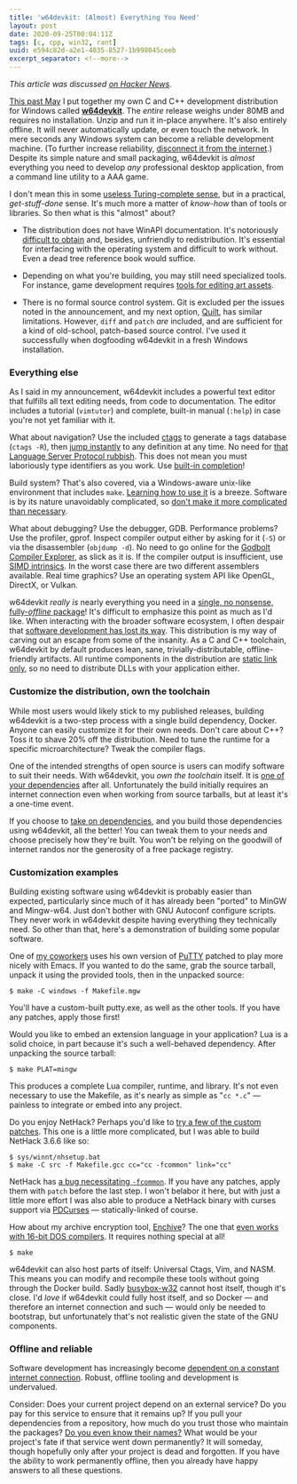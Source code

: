 ```yaml
---
title: 'w64devkit: (Almost) Everything You Need'
layout: post
date: 2020-09-25T00:04:11Z
tags: [c, cpp, win32, rant]
uuid: e594c82d-a2e1-4035-8527-1b998045ceeb
excerpt_separator: <!--more-->
---
```


*This article was discussed [on Hacker News][hn].*

[This past May][intro] I put together my own C and C++ development
distribution for Windows called [**w64devkit**][gh]. The *entire*
release weighs under 80MB and requires no installation. Unzip and run it
in-place anywhere. It's also entirely offline. It will never
automatically update, or even touch the network. In mere seconds any
Windows system can become a reliable development machine. (To further
increase reliability, [disconnect it from the internet][up].) Despite
its simple nature and small packaging, w64devkit is *almost* everything
you need to develop *any* professional desktop application, from a
command line utility to a AAA game.

<!--more-->

I don't mean this in some [useless Turing-complete sense][make], but in
a practical, *get-stuff-done* sense. It's much more a matter of
*know-how* than of tools or libraries. So then what is this "almost"
about?

* The distribution does not have WinAPI documentation. It's notoriously
  [difficult to obtain][chm] and, besides, unfriendly to redistribution.
  It's essential for interfacing with the operating system and difficult
  to work without. Even a dead tree reference book would suffice.

* Depending on what you're building, you may still need specialized
  tools. For instance, game development requires [tools for editing art
  assets][3d].

* There is no formal source control system. Git is excluded per the
  issues noted in the announcement, and my next option, [Quilt][quilt],
  has similar limitations. However, `diff` and `patch` *are* included,
  and are sufficient for a kind of old-school, patch-based source
  control. I've used it successfully when dogfooding w64devkit in a
  fresh Windows installation.

### Everything else

As I said in my announcement, w64devkit includes a powerful text editor
that fulfills all text editing needs, from code to documentation. The
editor includes a tutorial (`vimtutor`) and complete, built-in manual
(`:help`) in case you're not yet familiar with it.

What about navigation? Use the included [ctags][ctags] to generate a
tags database (`ctags -R`), then [jump instantly][tags] to any
definition at any time. No need for [that Language Server Protocol
rubbish][lsp]. This does not mean you must laboriously type identifiers
as you work. Use [built-in completion][compl]!

Build system? That's also covered, via a Windows-aware unix-like
environment that includes `make`. [Learning how to use it][tut] is a
breeze. Software is by its nature unavoidably complicated, so [don't
make it more complicated than necessary][simple].

What about debugging? Use the debugger, GDB. Performance problems? Use
the profiler, gprof. Inspect compiler output either by asking for it
(`-S`) or via the disassembler (`objdump -d`). No need to go online for
the [Godbolt Compiler Explorer][gb], as slick as it is. If the compiler
output is insufficient, use [SIMD intrinsics][simd]. In the worst case
there are two different assemblers available. Real time graphics? Use an
operating system API like OpenGL, DirectX, or Vulkan.

w64devkit *really is* nearly everything you need in a [single, no
nonsense, fully-*offline* package][cm]! It's difficult to emphasize this
point as much as I'd like. When interacting with the broader software
ecosystem, I often despair that [software development has lost its
way][jb]. This distribution is my way of carving out an escape from some
of the insanity. As a C and C++ toolchain, w64devkit by default produces
lean, sane, trivially-distributable, offline-friendly artifacts. All
runtime components in the distribution are [static link only][static],
so no need to distribute DLLs with your application either.

### Customize the distribution, own the toolchain

While most users would likely stick to my published releases, building
w64devkit is a two-step process with a single build dependency, Docker.
Anyone can easily customize it for their own needs. Don't care about
C++? Toss it to shave 20% off the distribution. Need to tune the runtime
for a specific microarchitecture? Tweak the compiler flags.

One of the intended strengths of open source is users can modify
software to suit their needs. With w64devkit, you *own the toolchain*
itself. It is [one of your dependencies][deps] after all. Unfortunately
the build initially requires an internet connection even when working
from source tarballs, but at least it's a one-time event.

If you choose to [take on dependencies][stb], and you build those
dependencies using w64devkit, all the better! You can tweak them to your
needs and choose precisely how they're built. You won't be relying on
the goodwill of internet randos nor the generosity of a free package
registry.

### Customization examples

Building existing software using w64devkit is probably easier than
expected, particularly since much of it has already been "ported" to
MinGW and Mingw-w64. Just don't bother with GNU Autoconf configure
scripts. They never work in w64devkit despite having everything they
technically need. So other than that, here's a demonstration of building
some popular software.

One of [my coworkers][dan] uses his own version of [PuTTY][putty]
patched to play more nicely with Emacs. If you wanted to do the same,
grab the source tarball, unpack it using the provided tools, then in the
unpacked source:

    $ make -C windows -f Makefile.mgw

You'll have a custom-built putty.exe, as well as the other tools. If you
have any patches, apply those first!

Would you like to embed an extension language in your application? Lua
is a solid choice, in part because it's such a well-behaved dependency.
After unpacking the source tarball:

    $ make PLAT=mingw

This produces a complete Lua compiler, runtime, and library. It's not
even necessary to use the Makefile, as it's nearly as simple as "`cc
*.c`" — painless to integrate or embed into any project.

Do you enjoy NetHack? Perhaps you'd like to [try a few of the custom
patches][nhp]. This one is a little more complicated, but I was able to
build NetHack 3.6.6 like so:

    $ sys/winnt/nhsetup.bat
    $ make -C src -f Makefile.gcc cc="cc -fcommon" link="cc"

NetHack has [a bug necessitating `-fcommon`][fcommon]. If you have any
patches, apply them with `patch` before the last step. I won't belabor it
here, but with just a little more effort I was also able to produce a
NetHack binary with curses support via [PDCurses][pd] — statically-linked
of course.

How about my archive encryption tool, [Enchive][enchive]? The one that
[even works with 16-bit DOS compilers][dos]. It requires nothing special
at all!

    $ make

w64devkit can also host parts of itself: Universal Ctags, Vim, and NASM.
This means you can modify and recompile these tools without going
through the Docker build. Sadly [busybox-w32][bb] cannot host itself,
though it's close. I'd *love* if w64devkit could fully host itself, and
so Docker — and therefore an internet connection and such — would only
be needed to bootstrap, but unfortunately that's not realistic given the
state of the GNU components.

### Offline and reliable

Software development has increasingly become [dependent on a constant
internet connection][e]. Robust, offline tooling and development is
undervalued.

Consider: Does your current project depend on an external service? Do
you pay for this service to ensure that it remains up? If you pull your
dependencies from a repository, how much do you trust those who maintain
the packages? [Do you even know their names?][rel] What would be your
project's fate if that service went down permanently? It will someday,
though hopefully only after your project is dead and forgotten. If you
have the ability to work permanently offline, then you already have
happy answers to all these questions.


[3d]: https://www.blender.org/
[bb]: https://frippery.org/busybox/
[chm]: http://laurencejackson.com/win32/
[cm]: https://www.youtube.com/watch?v=W3ml7cO96F0&t=1h25m50s
[compl]: https://georgebrock.github.io/talks/vim-completion/
[ctags]: https://github.com/universal-ctags/ctags
[dan]: /blog/2016/09/02/
[deps]: https://research.swtch.com/deps
[dos]: /blog/2018/04/13/
[e]: https://deftly.net/posts/2017-06-01-measuring-the-weight-of-an-electron.html
[enchive]: https://github.com/skeeto/enchive
[fcommon]: https://wiki.gentoo.org/wiki/Gcc_10_porting_notes/fno_common
[gb]: https://godbolt.org/
[gh]: https://github.com/skeeto/w64devkit
[go]: /blog/2020/01/21/
[hn]: https://news.ycombinator.com/item?id=24586556
[intro]: /blog/2020/05/15/
[jb]: https://www.youtube.com/watch?v=ZSRHeXYDLko
[lsp]: https://old.reddit.com/r/vim/comments/b3yzq4/a_lsp_client_maintainers_view_of_the_lsp_protocol/
[lua]: https://www.lua.org/
[make]: /blog/2016/04/30/
[nhp]: https://bilious.alt.org/
[pd]: https://pdcurses.org/
[putty]: https://www.chiark.greenend.org.uk/~sgtatham/putty/
[quilt]: https://wiki.debian.org/UsingQuilt
[rel]: https://drewdevault.com/2020/02/06/Dependencies-and-maintainers.html
[simd]: /blog/2015/07/10/
[simple]: https://nullprogram.com/blog/2017/03/30/
[static]: https://drewdevault.com/dynlib
[stb]: https://github.com/nothings/stb
[tags]: http://vimdoc.sourceforge.net/htmldoc/tagsrch.html#tagsrch.txt
[tut]: /blog/2017/08/20/
[up]: https://jacquesmattheij.com/why-johnny-wont-upgrade/
